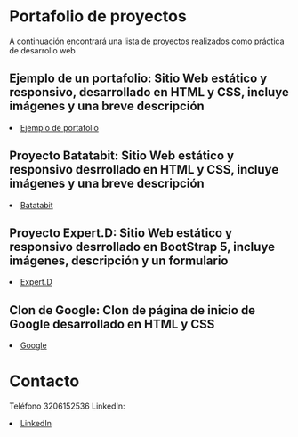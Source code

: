 # Portafolio de proyectos

A continuación encontrará una lista de proyectos realizados como práctica de desarrollo web

## Ejemplo de un portafolio: Sitio Web estático y responsivo, desarrollado en HTML y CSS, incluye imágenes y una breve descripción

<li><a href="https://jairoduenas.github.io/portafolio-ejemplo/">Ejemplo de portafolio</a></li>

## Proyecto Batatabit: Sitio Web estático y responsivo desrrollado en HTML y CSS, incluye imágenes y una breve descripción

<li><a href="https://jairoduenas.github.io/ProyectoBatatabit/">Batatabit</a></li>

## Proyecto Expert.D: Sitio Web estático y responsivo desrrollado en BootStrap 5, incluye imágenes, descripción y un formulario
<li><a href="https://jairoduenas.github.io/bootStrap5-ejemplo/">Expert.D</a></li>

## Clon de Google: Clon de página de inicio de Google desarrollado en HTML y CSS
<li><a href="https://jairoduenas.github.io/clon-google/">Google</a></li>

# Contacto
Teléfono 3206152536
LinkedIn: <li><a href="https://www.linkedin.com/in/jhondueñas">LinkedIn</a></li>
